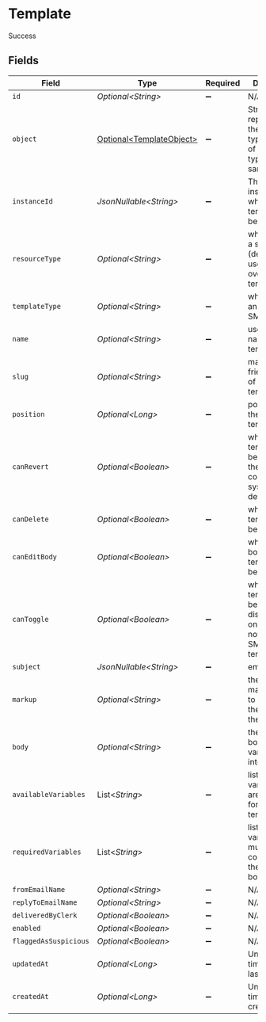 # Template

Success


## Fields

| Field                                                                                      | Type                                                                                       | Required                                                                                   | Description                                                                                |
| ------------------------------------------------------------------------------------------ | ------------------------------------------------------------------------------------------ | ------------------------------------------------------------------------------------------ | ------------------------------------------------------------------------------------------ |
| `id`                                                                                       | *Optional\<String>*                                                                        | :heavy_minus_sign:                                                                         | N/A                                                                                        |
| `object`                                                                                   | [Optional\<TemplateObject>](../../models/components/TemplateObject.md)                     | :heavy_minus_sign:                                                                         | String representing the object's type. Objects of the same type share the same value.<br/> |
| `instanceId`                                                                               | *JsonNullable\<String>*                                                                    | :heavy_minus_sign:                                                                         | The id of the instance to which the template belongs                                       |
| `resourceType`                                                                             | *Optional\<String>*                                                                        | :heavy_minus_sign:                                                                         | whether this is a system (default) or user overridden) template                            |
| `templateType`                                                                             | *Optional\<String>*                                                                        | :heavy_minus_sign:                                                                         | whether this is an email or SMS template                                                   |
| `name`                                                                                     | *Optional\<String>*                                                                        | :heavy_minus_sign:                                                                         | user-friendly name of the template                                                         |
| `slug`                                                                                     | *Optional\<String>*                                                                        | :heavy_minus_sign:                                                                         | machine-friendly name of the template                                                      |
| `position`                                                                                 | *Optional\<Long>*                                                                          | :heavy_minus_sign:                                                                         | position with the listing of templates                                                     |
| `canRevert`                                                                                | *Optional\<Boolean>*                                                                       | :heavy_minus_sign:                                                                         | whether this template can be reverted to the corresponding system default                  |
| `canDelete`                                                                                | *Optional\<Boolean>*                                                                       | :heavy_minus_sign:                                                                         | whether this template can be deleted                                                       |
| `canEditBody`                                                                              | *Optional\<Boolean>*                                                                       | :heavy_minus_sign:                                                                         | whether the body of this template can be edited                                            |
| `canToggle`                                                                                | *Optional\<Boolean>*                                                                       | :heavy_minus_sign:                                                                         | whether this template can be enabled or disabled, true only for notification SMS templates |
| `subject`                                                                                  | *JsonNullable\<String>*                                                                    | :heavy_minus_sign:                                                                         | email subject                                                                              |
| `markup`                                                                                   | *Optional\<String>*                                                                        | :heavy_minus_sign:                                                                         | the editor markup used to generate the body of the template                                |
| `body`                                                                                     | *Optional\<String>*                                                                        | :heavy_minus_sign:                                                                         | the template body before variable interpolation                                            |
| `availableVariables`                                                                       | List\<*String*>                                                                            | :heavy_minus_sign:                                                                         | list of variables that are available for use in the template body                          |
| `requiredVariables`                                                                        | List\<*String*>                                                                            | :heavy_minus_sign:                                                                         | list of variables that must be contained in the template body                              |
| `fromEmailName`                                                                            | *Optional\<String>*                                                                        | :heavy_minus_sign:                                                                         | N/A                                                                                        |
| `replyToEmailName`                                                                         | *Optional\<String>*                                                                        | :heavy_minus_sign:                                                                         | N/A                                                                                        |
| `deliveredByClerk`                                                                         | *Optional\<Boolean>*                                                                       | :heavy_minus_sign:                                                                         | N/A                                                                                        |
| `enabled`                                                                                  | *Optional\<Boolean>*                                                                       | :heavy_minus_sign:                                                                         | N/A                                                                                        |
| `flaggedAsSuspicious`                                                                      | *Optional\<Boolean>*                                                                       | :heavy_minus_sign:                                                                         | N/A                                                                                        |
| `updatedAt`                                                                                | *Optional\<Long>*                                                                          | :heavy_minus_sign:                                                                         | Unix timestamp of last update.<br/>                                                        |
| `createdAt`                                                                                | *Optional\<Long>*                                                                          | :heavy_minus_sign:                                                                         | Unix timestamp of creation.<br/>                                                           |